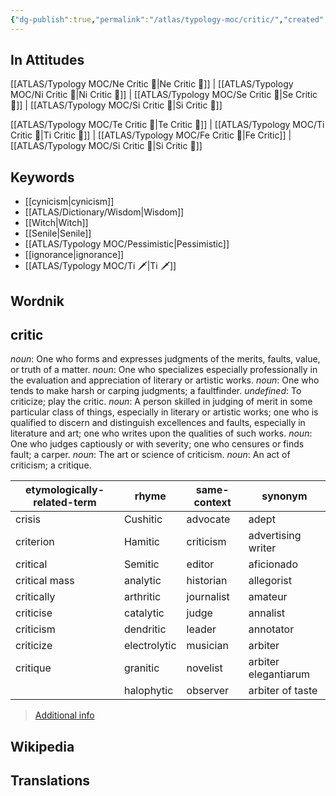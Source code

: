 ```yaml
---
{"dg-publish":true,"permalink":"/atlas/typology-moc/critic/","created":"2022-12-31T00:56:27.359+01:00","updated":"2023-03-08T19:08:28.367+01:00"}
---
```



## In Attitudes

[[ATLAS/Typology MOC/Ne Critic 🤔\|Ne Critic 🤔]] | [[ATLAS/Typology MOC/Ni Critic 🤔\|Ni Critic 🤔]] | [[ATLAS/Typology MOC/Se Critic 🤔\|Se Critic 🤔]] | [[ATLAS/Typology MOC/Si Critic 🤔\|Si Critic 🤔]]

[[ATLAS/Typology MOC/Te Critic 🤔\|Te Critic 🤔]] | [[ATLAS/Typology MOC/Ti Critic 🤔\|Ti Critic 🤔]] | [[ATLAS/Typology MOC/Fe Critic 🤔\|Fe Critic]] | [[ATLAS/Typology MOC/Si Critic 🤔\|Si Critic 🤔]]

## Keywords 
- [[cynicism\|cynicism]]
- [[ATLAS/Dictionary/Wisdom\|Wisdom]]
- [[Witch\|Witch]]
- [[Senile\|Senile]]
- [[ATLAS/Typology MOC/Pessimistic\|Pessimistic]]
- [[ignorance\|ignorance]]
- [[ATLAS/Typology MOC/Ti 🗡️\|Ti 🗡️]]

## Wordnik
## critic
*noun*: One who forms and expresses judgments of the merits, faults, value, or truth of a matter.
*noun*: One who specializes especially professionally in the evaluation and appreciation of literary or artistic works.
*noun*: One who tends to make harsh or carping judgments; a faultfinder.
*undefined*: To criticize; play the critic.
*noun*: A person skilled in judging of merit in some particular class of things, especially in literary or artistic works; one who is qualified to discern and distinguish excellences and faults, especially in literature and art; one who writes upon the qualities of such works.
*noun*: One who judges captiously or with severity; one who censures or finds fault; a carper.
*noun*: The art or science of criticism.
*noun*: An act of criticism; a critique.

| etymologically-related-term |rhyme |same-context |synonym |
| --- | --- | --- | --- |
| crisis | Cushitic | advocate | adept |
| criterion | Hamitic | criticism | advertising writer |
| critical | Semitic | editor | aficionado |
| critical mass | analytic | historian | allegorist |
| critically | arthritic | journalist | amateur |
| criticise | catalytic | judge | annalist |
| criticism | dendritic | leader | annotator |
| criticize | electrolytic | musician | arbiter |
| critique | granitic | novelist | arbiter elegantiarum |
|  | halophytic | observer | arbiter of taste |

> [Additional info](https://www.wordnik.com/words/critic)


## Wikipedia 


## Translations 